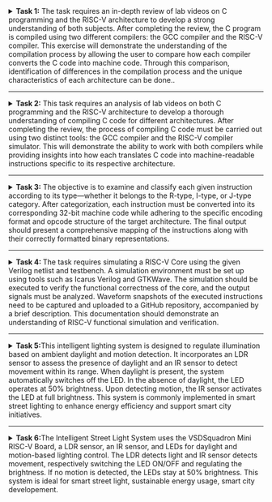 <details>
<summary> <b>Task 1:</b> The task requires an in-depth review of lab videos on C programming and the RISC-V architecture to develop a strong understanding of both subjects. After completing the review, the  C program is compiled using two different compilers: the GCC compiler and the RISC-V compiler. This exercise will demonstrate the understanding of the compilation process by allowing the user to compare how each compiler converts the C code into machine code. Through this comparison, identification of differences in the compilation process and the unique characteristics of each architecture can be done..</summary> 
<br>
Task is to refer to C based and RISCV based lab videos and execute the task of compiling the C code using gcc and riscv compiler.

**C Language based LAB**

**C and RISC-V Based Labs**

This repository showcases the steps involved in compiling C programs and generating assembly code using both a standard GCC compiler and a RISC-V GCC compiler. It provides detailed instructions and explanations to guide users through each phase of the compilation and debugging process.

**C Language-Based Lab**

Steps to Compile a .c File on a Local Machine:

1. Open the Bash terminal and navigate to the desired directory.
2. Use the following command to create and edit a new .c file:
   ```sh
   leafpad sum1ton.c


**Steps to Compile a .c File on our Machine:**
 ```sh
 gcc sum1ton.c
 ./a.out
```

 
Compilation and execution complete.
 
![2](Task1/Cprogram.png)
RISC-V Based Lab

**Steps to Compile Using RISC-V GCC Compiler:**
1. Ensure the RISC-V GCC compiler is installed and accessible on the system.
2. Verify the .c file contents using the cat command:
   ```sh
   cat sum1ton.c


3. Compile the C program for RISC-V architecture using 01 option:
 ```sh
riscv64-unknown-elf-gcc -o1 -mabi=lp64 -march=rv64i -o sum1ton.o sum1ton.c
```
4. Disassemble the object file to view its assembly code using:
 ```sh
riscv64-unknown-elf-objdump -d sum1ton.o
```
5. Minimize the assembly by using following code:
```sh
riscv64-unknown-elf-objdump -d sum1ton.o | less
```
   a)Extract the main function's assembly code by using:
   ```sh
/main
```
6. Use /main in the terminal to locate the main function in the assembly output.
![4](Task1/Riscwitho1.png)

7.Compile the C program for RISC-V architecture using ofast option:
```sh
riscv64-unknown-elf-gcc -Ofast -mabi=lp64 -march=rv64i -o sum1ton.o sum1ton.c
```
8.Disassemble the object file to view its assembly code using:
```sh
riscv64-unknown-elf-objdump -d sum1ton.o
```
9.minimize the assembly by using following code:
```sh
riscv64-unknown-elf-objdump -d sum1ton.o | less
```
 a) Extract the assembly code **main** function using:
 ```sh
  /main
```
10. Use /main in the terminal to locate the main function in the assembly output.
![4](Task1/Riscwithofast.png)

Explanation of Key Commands and Options: 
1. -mabi=lp64: Specifies the Application Binary Interface (ABI) for 64-bit integers, pointers, and long data types, tailored for the 64-bit RISC-V architecture.

2. -march=rv64i: Defines the 64-bit RISC-V base integer instruction set architecture.

3. -O1: Enables basic optimization to improve performance without significantly increasing compilation time.

4. -Ofast: Applies extensive optimizations for maximum speed improvements.

5. riscv64-unknown-elf-objdump: A disassembly tool for analyzing RISC-V binaries and debugging code efficiently.
 
   </details>


---

<details>
<summary> <b>Task 2:</b> This task requires an analysis of lab videos on both C programming and the RISC-V architecture to develop a thorough understanding of compiling C code for different architectures. After completing the review, the process of compiling C code must be carried out using two distinct tools: the GCC compiler and the RISC-V compiler simulator. This will demonstrate the ability to work with both compilers while providing insights into how each translates C code into machine-readable instructions specific to its respective architecture.</summary> 
<br>

Task is to analyze the SPIKE simulation performance using RISC-V GCC with -O1 and -Ofast optimization levels.  

*SPIKE Simulation and Compiler Optimization*

This repository showcases the process of compiling a C program with RISC-V GCC, running it in the SPIKE simulator, and analyzing performance differences between optimization levels (`-O1` and `-Ofast`). It provides detailed instructions and explanations to enhance understanding. 

**Steps to Complete the Task**  

1.Write a Simple C Program  

2.The following program calculates the sum of numbers from 1 to 100:  

3.Compile Using RISC-V GCC

4.Compile with -O1 Optimization.

*Use the following command to compile the program with the -O1 optimization flag:*
```sh
riscv64-unknown-elf-gcc -O1 -mabi=lp64 -march=rv64i -o sum1ton.o sum1ton.c
```
**Disassemble Object Files to View Assembly Code(in new terminal)**
*Generate Dump for -O1 Optimization*
```sh
riscv64-unknown-elf-objdump -d sum1ton.o
```
*Minimize the assembly by using following code:*
```sh
riscv64-unknown-elf-objdump -d sum1ton.o | less
```
![main program for O1 option](Task2/objdump_o1.png)


**Run SPIKE Simulation**
*Run a compiled RISC-V program on the SPIKE simulator in non-debug mode.*
```sh
spike pk sum1ton.o
```
*Invoke the debug mode of the SPIKE RISC-V simulator.*
```sh
spike -d pk sum1ton.o
```
![compiling with O1 option](Task2/o1_debug.png)


**Compile with -Ofast Optimization.**
*Use the following command to compile the program with the -Ofast optimization flag:*
```sh
riscv64-unknown-elf-gcc -Ofast -mabi=lp64 -march=rv64i -o sum1ton.o sum1ton.c
```
**Disassemble Object Files to View Assembly Code(in new terminal)**
*Generate Dump for -Ofast Optimization*
```sh
riscv64-unknown-elf-objdump -d sum1ton.o
```
*Minimize the assembly by using following code:*
```sh
riscv64-unknown-elf-objdump -d sum1ton.o | less
```
![main program for ofast option](Task2/objdump_ofast.png)


**Run SPIKE Simulation**
*Run -O1 Binary in SPIKE*
```sh
spike pk sum1ton.o
```
*Invoke the debug mode of the SPIKE RISC-V simulator*
```sh
spike -d pk sum1ton.o
```
![compiling with Ofast option](Task2/ofast_debug.png)


**After(spike -d pk swift.o) Observe the Instructions:**

1)After loading, SPIKE initializes and displays the Program Counter (PC) and Stack Pointer (SP).

2)Press Enter repeatedly to step through the execution.

3)Each press displays the next instruction executed by the program.

4)The displayed instructions directly correspond to the C code of the main program, providing insights into the program's execution flow.
**Explanation of Key Commands and Options:**

1. spike:RISC-V simulator that runs RISC-V programs on a virtual machine.

2. pk:Proxy kernel that acts as a minimal runtime environment for RISC-V programs, handling system calls like I/O and memory management.

3. sum1ton.o:The compiled RISC-V binary of your program (created using a RISC-V GCC compiler).

4. -d (for debugging):Debugging mode in SPIKE, allows stepping through the instructions and inspecting the program's behavior.

5. riscv64-unknown-elf-gcc:RISC-V GCC compiler used to compile the C program into a RISC-V object file (.o).

6. -O1, -Ofast: Compiler optimization flags:
      a.-O1: Basic optimizations for performance.
      b.-Ofast: Extensive optimizations for maximum speed.

7. riscv64-unknown-elf-objdump:Disassembles RISC-V binaries to examine assembly code.

These tools together enable compiling, running, and debugging RISC-V programs on a simulated environment.

</details>

---

<details>
<summary><b>Task 3:</b> The objective is to examine and classify each given instruction according to its type—whether it belongs to the R-type, I-type, or J-type category. After categorization, each instruction must be converted into its corresponding 32-bit machine code while adhering to the specific encoding format and opcode structure of the target architecture. The final output should present a comprehensive mapping of the instructions along with their correctly formatted binary representations.</summary>

This repository contains a list of 15 unique RISC-V instructions extracted from the assembly code along with their corresponding 32-bit instruction codes. These instructions cover different instruction formats, such as **U-type**, **I-type**, **J-type**, **B-type**, and **R-type**.


# RISC-V Instructions

This README contains a table of 15 unique RISC-V instructions, their machine codes, opcodes, formats, and instruction binaries for my assembly codes.

| Instruction                | Opcode  | Format | Machine Code | Instruction Binary                          |
|----------------------------|---------|--------|--------------|----------------------------------------------|
| lui a0, 0x21              | 0110111 | U-type | 0x00021537   | 00000000000000100001010100110111            |
| addi sp, sp, -16          | 0010011 | I-type | 0xff010113   | 11111111000000010000000000010011            |
| li a2, 720                | 0010011 | I-type | 0x2d000613   | 00000010110100000000011000010011            |
| addi a0, a0, 384          | 0010011 | I-type | 0x18050513   | 00000001100001010000010100010011            |
| sd ra, 8(sp)              | 0100011 | S-type | 0x00113423   | 00000000000100011010010000100011            |
| jal ra, 10408             | 1101111 | J-type | 0x340000ef   | 00000011010000000000000011101111            |
| ld ra, 8(sp)              | 0000011 | I-type | 0x00813083   | 00000000100000011000000010000011            |
| ret                       | 1100111 | I-type | 0x00008067   | 00000000000000001000000001100111            |
| auipc a5, 0xffff0         | 0010111 | U-type | 0xffff0797   | 11111111111111110000011110010111            |
| beqz a5, 100f4            | 1100011 | B-type | 0x00078863   | 00000000000001111000100001100011            |
| j 101b0                   | 1101111 | J-type | 0x0c00006f   | 00000011000000000000000001101111            |
| lw a0, 0(sp)              | 0000011 | I-type | 0x00012503   | 00000000000000010010010100000011            |
| srai s1, a5, 0x3          | 0110011 | R-type | 0x4037d493   | 01000000001101111010010010010011            |

         

</details>


---
<details>
<summary> <b>Task 4: </b>The task requires simulating a RISC-V Core using the given Verilog netlist and testbench. A simulation environment must be set up using tools such as Icarus Verilog and GTKWave. The simulation should be executed to verify the functional correctness of the core, and the output signals must be analyzed. Waveform snapshots of the executed instructions need to be captured and uploaded to a GitHub repository, accompanied by a brief description. This documentation should demonstrate an understanding of RISC-V functional simulation and verification.</summary> 
<br>

### Installing iverilog and gtkwave

- **For Ubuntu**

 Open your terminal and type the following to install iverilog and GTKWave
 ```
 $   sudo apt get update
 $   sudo apt get install iverilog gtkwave
 ```

- **To clone the repository and download the netlist files for simulation , enter the following commands in your terminal.**

 ```
 $ git clone https://github.com/vinayrayapati/iiitb_rv32i
 $ cd iiitb_rv32i
 ```
- **To simulate and run the verilog code , enter the following commands in your terminal.**

```
$ iverilog -o iiitb_rv32i iiitb_rv32i.v iiitb_rv32i_tb.v
$ ./iiitb_rv32i
```
- **To see the output waveform in gtkwave, enter the following commands in your terminal.**

`$ gtkwave iiitb_rv32i.vcd`

#### *Analysing the Output Waveform of various instructions*  

**```Instruction 1: ADD R6, R2, R1```** 
**Operation:** Adds `r2` and `r1`, and stores it in r6.
  
![add](Task4/And.png)


**```Instruction 2: SUB R7, R1, R2```**  
**Operation:** Subtracts `r2` from `r1`, and stores it in r7.
  
![sub](Task4/Sub.png)


**```Instruction 3: AND R8, R1, R3```**  
**Operation:** And operation on `r2` and `r1`, and stores it in r8.


![and](Task4/And.png)


**```Instruction 4: OR R9, R2, R5```**  
**Operation:** Or operation on `r2` and `r1`, and stores it in r6.

![or](Task4/or.png)


**```Instruction 5: XOR R10, R1, R4```**  
**Operation:** Xor operation on `r2` and `r1`, and stores it in r6.

![xor](Task4/xor.png)


**```Instruction 6: SLT R1, R2, R4```** 
**Operation:** Compares two registers `r2` and r4` and sets the destination register `r1` to 1 if the first register is less than the second; otherwise, it sets the destination to 0.

![slt](Task4/slt.png)


**```Instruction 7: ADDI R12, R4, 5```**
**Operation:** Performs an addition operation between a register `r4` and an immediate (constant) value (5) and stores in `r12`.

![addi](Task4/addi.png)


**```Instruction 8: BEQ R0, R0, 15```**  
**Operation:** The processor unconditionally jumps to the instruction located 15 instructions ahead.
![BEQ](Task4/beq.png)

 
**```Instruction 9:sw r3,r1,2```**
**Operation:** stores the word in `r1` in another register `r3` with an offset of 2.
![sw](Task4/sw.png)

  
**```Instruction 10:lw r13,r1,2```**  
**Operation:** Loads word in `r1` in another register `r13` with an offset of 2.

![lw](Task4/lw.png)

**``` Full Instruction description Waveform```**

![5-Full Instruction description Waveform](Task4/pipelin4.2.png)



</details>

---

<details>
<summary> <b>Task 5:</b>This intelligent lighting system is designed to regulate illumination based on ambient daylight and motion detection. It incorporates an LDR sensor to assess the presence of daylight and an IR sensor to detect movement within its range. When daylight is present, the system automatically switches off the LED. In the absence of daylight, the LED operates at 50% brightness. Upon detecting motion, the IR sensor activates the LED at full brightness. This system is commonly implemented in smart street lighting to enhance energy efficiency and support smart city initiatives.</summary> 
<br>

# Intelligent Light System using VSDSquadron Mini RISC-V Board

## Project Overview
An **Intelligent light system** is a setup designed to automatically control the lighting based on the presence or absence of daylight or motion within its detection range.
### Features:
1. **Smart Light Control**: Switches light ON or OFF based on daylight conditions  
2. **Motion Detected**: LED brightness increases to 100% from it's default 50%   
3. **Energy Conservation**: Saves energy on street lights    

---

## Required Components  
| Component | Quantity | Description |
|-----------|----------|-------------|
| **VSDSquadron Mini Board** | 1 | RISC-V SoC-based development board |
| **IR Sensor** | 1 | Detects motion based on infrared radiation |
| **LDR Sensor**| 1 | Detects daylight condition | 
| **LEDs** | 5 | Represents street light |
| **Breadboard** | 1 | For circuit connections |
| **USB Cable** | 1 | Power and programming |
| **Jumper Wires** | - | For making connections |

---

## Pin Connections  

| **Component** | **Board Pin** | **Purpose** |
|--------------|-------------|-------------|
| **VCC of IR Sensor** | **5V** | Power supply |
| **GND of IR/LDR Sensor** | **GND** | Ground connection |
| **OUT of IR Sensor** | **Pin 4** | Motion detection signal |
| **OUT of LDR Sensor**| **Pin 5**| Light detection signal|
| **LED** | **Pins 0-4** | Indicates motion detected |

---
## Working 
- The **LDR sensor** is placed where it can detect light within its range.
- The **IR sensor** is placed where it can detect motion within its range.
- It continuously monitors light for any changes caused by environmental changes.
- When the LDR gives a false signal, LEDs light up at 50%.
- When an individual enters the detection range, the IR sensor sends a signal to the microcontroller.
- Upon detecting motion, the system turns the LED brightness to 100% by using PWM signals.
  
</details>

---


<details>
<summary> <b>Task 6:</b>The Intelligent Street Light System uses the VSDSquadron Mini RISC-V Board, a LDR sensor, an IR sensor, and LEDs for daylight and motion-based lighting control. The LDR detects light and IR sensor detects movement, respectively switching the LED ON/OFF and regulating the brightness. If no motion is detected, the LEDs stay at 50% brightness. This system is ideal for smart street light, sustainable energy usage, smart city developement.</summary> 
<br>

## Project Implementation  

### Steps to Implement:  
1. **Hardware Setup:**  
   - Connect the **LDR and IR sensor** to the board's GPIO pins.  
   - Wire **LEDs** to indicate motion detection.  
   - Use a **breadboard** for easy prototyping and secure connections.  

2. **Software Development:**  
   - Write the **C firmware** to read the IR & LDR sensor output.  
   - Configure the GPIO pins for input (LDR and IR sensor) and output (LEDs).  
   - Implement logic to **Switch LEDs on/off and increse/decrease brightness** upon detecting light/motion.  
   - Keep the LED **OFF** as long as light is detected.  
   - Turn the LED brightness **100%** when movement is present.  

3. **Compilation & Upload:**  
   - Compile the code using a **PlatformIO**.  
   - Upload the program onto the **VSDSquadron Mini Board**.  

4. **Testing & Debugging:**  
   - Test the system in different lighting conditions.
   - Test the system with and without the presence of motion. 
   - Adjust sensor sensitivities if needed.   

### Expected Output:  
- If light is detected, the LED automatically **turn OFF**. 
- If no light is detected for, the LED automatically **turn ON**.
- If no motion is detected, LEDs are at 50% brightness.
- If motion detected brightness is incresed to 100%.

[Watch the Demo Video](Task6/Intelight.mp4)


---

## Code Implementation  
```c
#include "debug.h"

#define LED_COUNT 5

// Define LED GPIO pins (PC0 - PC4)
#define LED1_PIN GPIO_Pin_0  // Brightest
#define LED2_PIN GPIO_Pin_1  
#define LED3_PIN GPIO_Pin_2  
#define LED4_PIN GPIO_Pin_3  
#define LED5_PIN GPIO_Pin_4  // Least bright

#define LDR_PIN GPIO_Pin_4  // LDR sensor on PD4
#define IR_SENSOR_PIN GPIO_Pin_5  // IR sensor on PD5

uint16_t brightness_levels[] = {100, 60, 30, 15, 5}; // Simulated PWM duty cycle

void GPIO_Config(void);
void Control_LED_Brightness(uint8_t duty);

int main(void)
{
    NVIC_PriorityGroupConfig(NVIC_PriorityGroup_1);
    SystemCoreClockUpdate();
    Delay_Init();
    GPIO_Config();

    while (1)
    {
        uint8_t ldr_state = GPIO_ReadInputDataBit(GPIOD, LDR_PIN);
        uint8_t ir_state = GPIO_ReadInputDataBit(GPIOD, IR_SENSOR_PIN);

        if (ldr_state == 0) // Dark condition
        {
            if (ir_state == 1) // IR sensor detects object (Active)
                Control_LED_Brightness(100); // Full brightness
            else
                Control_LED_Brightness(30); // Dim light
        }
        else
        {
            Control_LED_Brightness(0); // Light detected, LEDs OFF
        }
    }
}

void GPIO_Config(void)
{
    GPIO_InitTypeDef GPIO_InitStructure = {0};

    // Enable GPIO clocks
    RCC_APB2PeriphClockCmd(RCC_APB2Periph_GPIOC | RCC_APB2Periph_GPIOD, ENABLE);

    // Configure LDR and IR sensor as input (PD4, PD5)
    GPIO_InitStructure.GPIO_Pin = LDR_PIN | IR_SENSOR_PIN;
    GPIO_InitStructure.GPIO_Mode = GPIO_Mode_IPU;
    GPIO_Init(GPIOD, &GPIO_InitStructure);

    // Configure LED pins (PC0 - PC4) as output
    GPIO_InitStructure.GPIO_Pin = LED1_PIN | LED2_PIN | LED3_PIN | LED4_PIN | LED5_PIN;
    GPIO_InitStructure.GPIO_Mode = GPIO_Mode_Out_PP;
    GPIO_InitStructure.GPIO_Speed = GPIO_Speed_50MHz;
    GPIO_Init(GPIOC, &GPIO_InitStructure);
}

// Function to simulate PWM brightness control
void Control_LED_Brightness(uint8_t duty)
{
    uint16_t pwm_levels[LED_COUNT];

    // Scale brightness based on duty cycle
    for (int i = 0; i < LED_COUNT; i++)
    {
        pwm_levels[i] = (brightness_levels[i] * duty) / 100;
    }

    // Simulate PWM by toggling LEDs
    for (int t = 0; t < 100; t++)
    {
        GPIO_WriteBit(GPIOC, LED1_PIN, (t < pwm_levels[0]) ? Bit_SET : Bit_RESET);
        GPIO_WriteBit(GPIOC, LED2_PIN, (t < pwm_levels[1]) ? Bit_SET : Bit_RESET);
        GPIO_WriteBit(GPIOC, LED3_PIN, (t < pwm_levels[2]) ? Bit_SET : Bit_RESET);
        GPIO_WriteBit(GPIOC, LED4_PIN, (t < pwm_levels[3]) ? Bit_SET : Bit_RESET);
        GPIO_WriteBit(GPIOC, LED5_PIN, (t < pwm_levels[4]) ? Bit_SET : Bit_RESET);
        Delay_Ms(1);
    }
}

```
</details>

